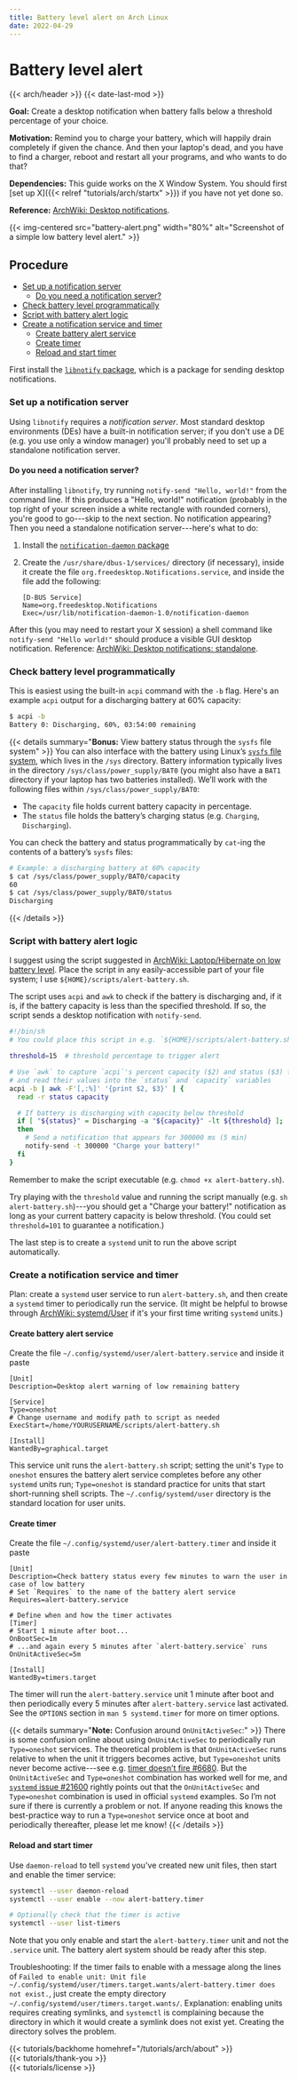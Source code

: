 ```yaml
---
title: Battery level alert on Arch Linux
date: 2022-04-29
---
```


# Battery level alert 

{{< arch/header >}}
{{< date-last-mod >}}

**Goal:** Create a desktop notification when battery falls below a threshold percentage of your choice.

**Motivation:** Remind you to charge your battery, which will happily drain completely if given the chance.
And then your laptop's dead, and you have to find a charger, reboot and restart all your programs, and who wants to do that?

**Dependencies:** This guide works on the X Window System.
You should first [set up X]({{< relref "tutorials/arch/startx" >}}) if you have not yet done so.

**Reference:** [ArchWiki: Desktop notifications](https://wiki.archlinux.org/title/Desktop_notifications).

{{< img-centered src="battery-alert.png" width="80%" alt="Screenshot of a simple low battery level alert." >}}

## Procedure
<!-- vim-markdown-toc GFM -->

* [Set up a notification server](#set-up-a-notification-server)
    * [Do you need a notification server?](#do-you-need-a-notification-server)
* [Check battery level programmatically](#check-battery-level-programmatically)
* [Script with battery alert logic](#script-with-battery-alert-logic)
* [Create a notification service and timer](#create-a-notification-service-and-timer)
    * [Create battery alert service](#create-battery-alert-service)
    * [Create timer](#create-timer)
    * [Reload and start timer](#reload-and-start-timer)

<!-- vim-markdown-toc -->

First install the [`libnotify` package](https://archlinux.org/packages/extra/x86_64/libnotify/), which is a package for sending desktop notifications.

### Set up a notification server

Using `libnotify` requires a *notification server*.
Most standard desktop environments (DEs) have a built-in notification server; if you don't use a DE (e.g. you use only a window manager) you'll probably need to set up a standalone notification server. 

#### Do you need a notification server?

After installing `libnotify`, try running `notify-send "Hello, world!"` from the command line.
If this produces a "Hello, world!" notification (probably in the top right of your screen inside a white rectangle with rounded corners), you're good to go---skip to the next section.
No notification appearing? 
Then you need a standalone notification server---here's what to do:

1. Install the [`notification-daemon` package](https://archlinux.org/packages/community/x86_64/notification-daemon/)
1. Create the `/usr/share/dbus-1/services/` directory (if necessary), inside it create the file `org.freedesktop.Notifications.service`, and inside the file add the following:

   ```systemd
   [D-BUS Service]
   Name=org.freedesktop.Notifications
   Exec=/usr/lib/notification-daemon-1.0/notification-daemon
   ```

After this (you may need to restart your X session) a shell command like `notify-send "Hello world!"` should produce a visible GUI desktop notification.
Reference: [ArchWiki: Desktop notifications: standalone](https://wiki.archlinux.org/title/Desktop_notifications#Standalone).

### Check battery level programmatically

This is easiest using the built-in `acpi` command with the `-b` flag.
Here's an example `acpi` output for a discharging battery at 60% capacity:

```bash
$ acpi -b
Battery 0: Discharging, 60%, 03:54:00 remaining
```

{{< details summary="**Bonus:** View battery status through the `sysfs` file system" >}}
You can also interface with the battery using Linux’s [`sysfs` file system](https://en.wikipedia.org/wiki/Sysfs), which lives in the `/sys` directory.
Battery information typically lives in the directory `/sys/class/power_supply/BAT0` (you might also have a `BAT1` directory if your laptop has two batteries installed).
We’ll work with the following files within `/sys/class/power_supply/BAT0`:

- The `capacity` file holds current battery capacity in percentage.
- The `status` file holds the battery’s charging status (e.g. `Charging`, `Discharging`).

You can check the battery and status programmatically by `cat`-ing the contents of a battery’s `sysfs` files:

```bash
# Example: a discharging battery at 60% capacity
$ cat /sys/class/power_supply/BAT0/capacity
60
$ cat /sys/class/power_supply/BAT0/status
Discharging
```
{{< /details >}}


### Script with battery alert logic

I suggest using the script suggested in [ArchWiki: Laptop/Hibernate on low battery level](https://wiki.archlinux.org/title/Laptop#Hibernate_on_low_battery_level).
Place the script in any easily-accessible part of your file system; I use  `${HOME}/scripts/alert-battery.sh`.

The script uses `acpi` and `awk` to check if the battery is discharging and, if it is, if the battery capacity is less than the specified threshold.
If so, the script sends a desktop notification with `notify-send`.

```bash
#!/bin/sh
# You could place this script in e.g. `${HOME}/scripts/alert-battery.sh`

threshold=15  # threshold percentage to trigger alert

# Use `awk` to capture `acpi`'s percent capacity ($2) and status ($3) fields
# and read their values into the `status` and `capacity` variables
acpi -b | awk -F'[,:%]' '{print $2, $3}' | {
  read -r status capacity

  # If battery is discharging with capacity below threshold
  if [ "${status}" = Discharging -a "${capacity}" -lt ${threshold} ];
  then
    # Send a notification that appears for 300000 ms (5 min)
    notify-send -t 300000 "Charge your battery!"
  fi
}
```

Remember to make the script executable (e.g. `chmod +x alert-battery.sh`).

Try playing with the `threshold` value and running the script manually (e.g. `sh alert-battery.sh`)---you should get a "Charge your battery!" notification as long as your current battery capacity is below threshold.
(You could set `threshold=101` to guarantee a notification.)

The last step is to create a `systemd` unit to run the above script automatically.

### Create a notification service and timer

Plan: create a `systemd` user service to run `alert-battery.sh`, and then create a `systemd` timer to periodically run the service.
(It might be helpful to browse through [ArchWiki: systemd/User](https://wiki.archlinux.org/title/systemd/User) if it's your first time writing `systemd` units.)

#### Create battery alert service

Create the file `~/.config/systemd/user/alert-battery.service` and inside it paste

```systemd
[Unit]
Description=Desktop alert warning of low remaining battery

[Service]
Type=oneshot
# Change username and modify path to script as needed
ExecStart=/home/YOURUSERNAME/scripts/alert-battery.sh

[Install]
WantedBy=graphical.target
```

This service unit runs the `alert-battery.sh` script; setting the unit's `Type` to `oneshot` ensures the battery alert service completes before any other `systemd` units run; `Type=oneshot` is standard practice for units that start short-running shell scripts.
The `~/.config/systemd/user` directory is the standard location for user units.

#### Create timer

Create the file `~/.config/systemd/user/alert-battery.timer` and inside it paste

```systemd
[Unit]
Description=Check battery status every few minutes to warn the user in case of low battery
# Set `Requires` to the name of the battery alert service
Requires=alert-battery.service

# Define when and how the timer activates
[Timer]
# Start 1 minute after boot...
OnBootSec=1m
# ...and again every 5 minutes after `alert-battery.service` runs
OnUnitActiveSec=5m

[Install]
WantedBy=timers.target
```

The timer will run the `alert-battery.service` unit 1 minute after boot and then periodically every 5 minutes after `alert-battery.service` last activated.
See the `OPTIONS` section in `man 5 systemd.timer` for more on timer options.

{{< details summary="**Note:** Confusion around `OnUnitActiveSec`:" >}}
There is some confusion online about using `OnUnitActiveSec` to periodically run `Type=oneshot` services.
The theoretical problem is that `OnUnitActiveSec` runs relative to when the unit it triggers becomes active, but `Type=oneshot` units never become active---see e.g. [timer doesn’t fire #6680](https://github.com/systemd/systemd/issues/6680).
But the `OnUnitActiveSec` and `Type=oneshot` combination has worked well for me, and [`systemd` issue #21600](https://github.com/systemd/systemd/issues/21600) rightly points out that the `OnUnitActiveSec` and `Type=oneshot` combination is used in official `systemd` examples.
So I’m not sure if there is currently a problem or not.
If anyone reading this knows the best-practice way to run a `Type=oneshot` service once at boot and periodically thereafter, please let me know!
{{< /details >}}

#### Reload and start timer

Use `daemon-reload` to tell `systemd` you've created new unit files, then start and enable the timer service:

```bash
systemctl --user daemon-reload
systemctl --user enable --now alert-battery.timer

# Optionally check that the timer is active
systemctl --user list-timers
```
Note that you only enable and start the `alert-battery.timer` unit and not the `.service` unit.
The battery alert system should be ready after this step.

Troubleshooting: If the timer fails to enable with a message along the lines of `Failed to enable unit: Unit file ~/.config/systemd/user/timers.target.wants/alert-battery.timer does not exist.`, just create the empty directory `~/.config/systemd/user/timers.target.wants/`.
Explanation: enabling units requires creating symlinks, and `systemctl` is complaining because the directory in which it would create a symlink does not exist yet.
Creating the directory solves the problem.

<div class="mt-10">
    {{< tutorials/backhome homehref="/tutorials/arch/about" >}}
</div>

<div class="mt-8">
  {{< tutorials/thank-you >}}
<div>

<div class="mt-6">
  {{< tutorials/license >}}
<div>
